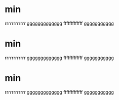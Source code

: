 # min
rrrrrrrrrrrr
ggggggggggggg
fffffffffffff
ggggggggggg
# min
rrrrrrrrrrrr
ggggggggggggg
fffffffffffff
ggggggggggg
# min
rrrrrrrrrrrr
ggggggggggggg
fffffffffffff
ggggggggggg